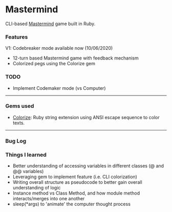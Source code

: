 # Mastermind
CLI-based [Mastermind](https://en.wikipedia.org/wiki/Mastermind_(board_game)) game built in Ruby.

### Features
V1: Codebreaker mode available now (10/06/2020)
- 12-turn based Mastermind game with feedback mechanism
- Colorized pegs using the Colorize gem

### TODO
- Implement Codemaker mode (vs Computer)

---

### Gems used
- [Colorize](https://github.com/fazibear/colorize): Ruby string extension using ANSI escape sequence to color texts.

---

### Bug Log

### Things I learned
- Better understanding of accessing variables in different classes (@ and @@ variables)
- Leveraging gem to implement feature (i.e. CLI colorization)
- Writing overall structure as pseudocode to better gain overall understanding of logic
- Instance method vs Class Method, and how module method interacts/merges into one another
- sleep(*args) to 'animate' the computer thought process

